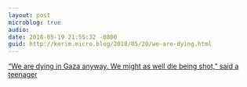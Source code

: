 ```yaml
---
layout: post
microblog: true
audio: 
date: 2018-05-19 21:55:32 -0800
guid: http://kerim.micro.blog/2018/05/20/we-are-dying.html
---
```

[“We are dying in Gaza anyway. We might as well die being shot,” said a teenager](https://www.theguardian.com/news/2018/may/18/a-suicide-in-gaza)

